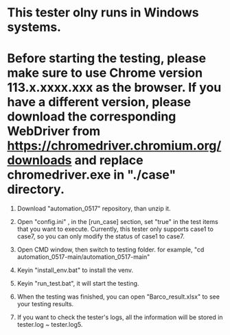 # This tester olny runs in Windows systems.
# Before starting the testing, please make sure to use Chrome version 113.x.xxxx.xxx as the browser. If you have a different version, please download the corresponding WebDriver from https://chromedriver.chromium.org/downloads and replace chromedriver.exe in "./case" directory.

1. Download "automation_0517" repository, than unzip it.

2. Open "config.ini" , in the [run_case] section, set "true" in the test items that you want to execute.
Currently, this tester only supports case1 to case7, so you can only modify the status of case1 to case7.

3. Open CMD window, then switch to testing folder.
for example, "cd automation_0517-main/automation_0517-main"

4. Keyin "install_env.bat" to install the venv.

5. Keyin "run_test.bat", it will start the testing.

6. When the testing was finished, you can open "Barco_result.xlsx" to see your testing results.

7. If you want to check the tester's logs, all the information will be stored in tester.log ~ tester.log5.
